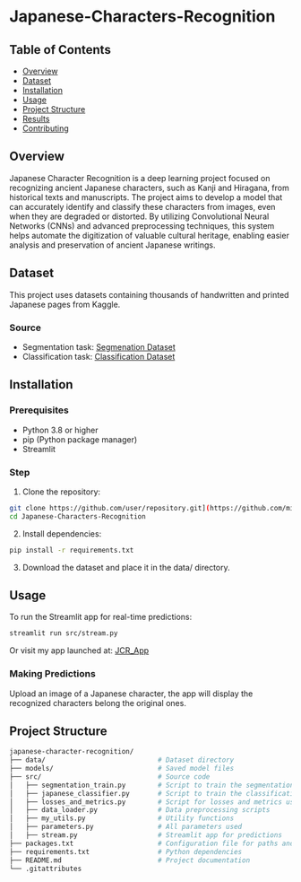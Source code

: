 # Japanese-Characters-Recognition

## Table of Contents
- [Overview](#overview)
- [Dataset](#dataset)
- [Installation](#installation)
- [Usage](#usage)
- [Project Structure](#project-structure)
- [Results](#results)
- [Contributing](#contributing)

## Overview
Japanese Character Recognition is a deep learning project focused on recognizing ancient Japanese characters, such as Kanji and Hiragana, from historical texts and manuscripts. The project aims to develop a model that can accurately identify and classify these characters from images, even when they are degraded or distorted. By utilizing Convolutional Neural Networks (CNNs) and advanced preprocessing techniques, this system helps automate the digitization of valuable cultural heritage, enabling easier analysis and preservation of ancient Japanese writings.

## Dataset
This project uses datasets containing thousands of handwritten and printed Japanese pages from Kaggle.

### Source
- Segmentation task: [Segmenation Dataset](https://www.kaggle.com/datasets/minhlcnguyn/train-images)
- Classification task: [Classification Dataset](https://www.kaggle.com/datasets/minhlcnguyn/japanese-classification)

## Installation

### Prerequisites
- Python 3.8 or higher
- pip (Python package manager)
- Streamlit

### Step
1. Clone the repository:
```bash
git clone https://github.com/user/repository.git](https://github.com/minhloc29/Japanese-Characters-Recognition.git
cd Japanese-Characters-Recognition
```
2. Install dependencies:
```bash
pip install -r requirements.txt
```
3. Download the dataset and place it in the data/ directory.

## Usage
To run the Streamlit app for real-time predictions: 
```bash
streamlit run src/stream.py
```
Or visit my app launched at: [JCR_App](https://japanese-characters-recognition-okyzfu6t9bxypcpveiwhwn.streamlit.app/)
### Making Predictions
Upload an image of a Japanese character, the app will display the recognized characters belong the original ones.

## Project Structure

```bash
japanese-character-recognition/
├── data/                            # Dataset directory
├── models/                          # Saved model files
├── src/                             # Source code
│   ├── segmentation_train.py        # Script to train the segmentation model
│   ├── japanese_classifier.py       # Script to train the classification model
│   ├── losses_and_metrics.py        # Script for losses and metrics used
│   ├── data_loader.py               # Data preprocessing scripts
│   ├── my_utils.py                  # Utility functions
│   ├── parameters.py                # All parameters used
│   ├── stream.py                    # Streamlit app for predictions
├── packages.txt                     # Configuration file for paths and settings
├── requirements.txt                 # Python dependencies
├── README.md                        # Project documentation
└── .gitattributes            

